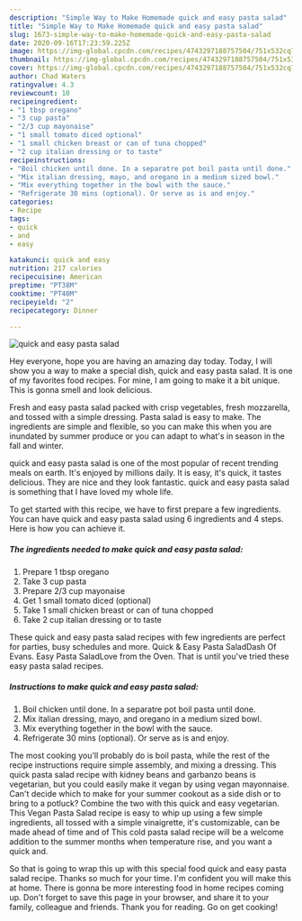```yaml
---
description: "Simple Way to Make Homemade quick and easy pasta salad"
title: "Simple Way to Make Homemade quick and easy pasta salad"
slug: 1673-simple-way-to-make-homemade-quick-and-easy-pasta-salad
date: 2020-09-16T17:23:59.225Z
image: https://img-global.cpcdn.com/recipes/4743297188757504/751x532cq70/quick-and-easy-pasta-salad-recipe-main-photo.jpg
thumbnail: https://img-global.cpcdn.com/recipes/4743297188757504/751x532cq70/quick-and-easy-pasta-salad-recipe-main-photo.jpg
cover: https://img-global.cpcdn.com/recipes/4743297188757504/751x532cq70/quick-and-easy-pasta-salad-recipe-main-photo.jpg
author: Chad Waters
ratingvalue: 4.3
reviewcount: 10
recipeingredient:
- "1 tbsp oregano"
- "3 cup pasta"
- "2/3 cup mayonaise"
- "1 small tomato diced optional"
- "1 small chicken breast or can of tuna chopped"
- "2 cup italian dressing or to taste"
recipeinstructions:
- "Boil chicken until done. In a separatre pot boil pasta until done."
- "Mix italian dressing, mayo, and oregano in a medium sized bowl."
- "Mix everything together in the bowl with the sauce."
- "Refrigerate 30 mins (optional). Or serve as is and enjoy."
categories:
- Recipe
tags:
- quick
- and
- easy

katakunci: quick and easy 
nutrition: 217 calories
recipecuisine: American
preptime: "PT38M"
cooktime: "PT40M"
recipeyield: "2"
recipecategory: Dinner

---
```



![quick and easy pasta salad](https://img-global.cpcdn.com/recipes/4743297188757504/751x532cq70/quick-and-easy-pasta-salad-recipe-main-photo.jpg)

Hey everyone, hope you are having an amazing day today. Today, I will show you a way to make a special dish, quick and easy pasta salad. It is one of my favorites food recipes. For mine, I am going to make it a bit unique. This is gonna smell and look delicious.

Fresh and easy pasta salad packed with crisp vegetables, fresh mozzarella, and tossed with a simple dressing. Pasta salad is easy to make. The ingredients are simple and flexible, so you can make this when you are inundated by summer produce or you can adapt to what&#39;s in season in the fall and winter.

quick and easy pasta salad is one of the most popular of recent trending meals on earth. It's enjoyed by millions daily. It is easy, it's quick, it tastes delicious. They are nice and they look fantastic. quick and easy pasta salad is something that I have loved my whole life.


To get started with this recipe, we have to first prepare a few ingredients. You can have quick and easy pasta salad using 6 ingredients and 4 steps. Here is how you can achieve it.

<!--inarticleads1-->

##### The ingredients needed to make quick and easy pasta salad:

1. Prepare 1 tbsp oregano
1. Take 3 cup pasta
1. Prepare 2/3 cup mayonaise
1. Get 1 small tomato diced (optional)
1. Take 1 small chicken breast or can of tuna chopped
1. Take 2 cup italian dressing or to taste


These quick and easy pasta salad recipes with few ingredients are perfect for parties, busy schedules and more. Quick &amp; Easy Pasta SaladDash Of Evans. Easy Pasta SaladLove from the Oven. That is until you&#39;ve tried these easy pasta salad recipes. 

<!--inarticleads2-->

##### Instructions to make quick and easy pasta salad:

1. Boil chicken until done. In a separatre pot boil pasta until done.
1. Mix italian dressing, mayo, and oregano in a medium sized bowl.
1. Mix everything together in the bowl with the sauce.
1. Refrigerate 30 mins (optional). Or serve as is and enjoy.


The most cooking you&#39;ll probably do is boil pasta, while the rest of the recipe instructions require simple assembly, and mixing a dressing. This quick pasta salad recipe with kidney beans and garbanzo beans is vegetarian, but you could easily make it vegan by using vegan mayonnaise. Can&#39;t decide which to make for your summer cookout as a side dish or to bring to a potluck? Combine the two with this quick and easy vegetarian. This Vegan Pasta Salad recipe is easy to whip up using a few simple ingredients, all tossed with a simple vinaigrette, it&#39;s customizable, can be made ahead of time and of This cold pasta salad recipe will be a welcome addition to the summer months when temperature rise, and you want a quick and. 

So that is going to wrap this up with this special food quick and easy pasta salad recipe. Thanks so much for your time. I'm confident you will make this at home. There is gonna be more interesting food in home recipes coming up. Don't forget to save this page in your browser, and share it to your family, colleague and friends. Thank you for reading. Go on get cooking!
